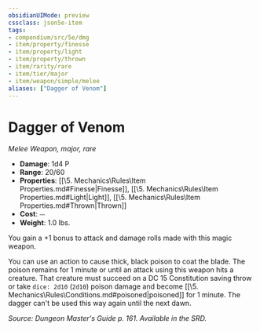 ```yaml
---
obsidianUIMode: preview
cssclass: json5e-item
tags:
- compendium/src/5e/dmg
- item/property/finesse
- item/property/light
- item/property/thrown
- item/rarity/rare
- item/tier/major
- item/weapon/simple/melee
aliases: ["Dagger of Venom"]
---
```

# Dagger of Venom
*Melee Weapon, major, rare*  

- **Damage**: 1d4 P
- **Range**: 20/60
- **Properties**: [[\5. Mechanics\Rules\Item Properties.md#Finesse|Finesse]], [[\5. Mechanics\Rules\Item Properties.md#Light|Light]], [[\5. Mechanics\Rules\Item Properties.md#Thrown|Thrown]]
- **Cost**: ⏤
- **Weight**: 1.0 lbs.

You gain a +1 bonus to attack and damage rolls made with this magic weapon.

You can use an action to cause thick, black poison to coat the blade. The poison remains for 1 minute or until an attack using this weapon hits a creature. That creature must succeed on a DC 15 Constitution saving throw or take `dice: 2d10` (`2d10`) poison damage and become [[\5. Mechanics\Rules\Conditions.md#poisoned|poisoned]] for 1 minute. The dagger can't be used this way again until the next dawn.

*Source: Dungeon Master's Guide p. 161. Available in the SRD.*